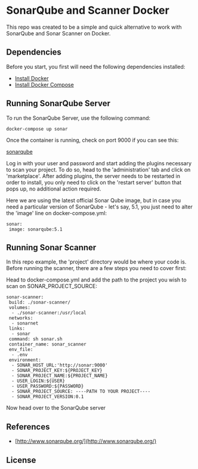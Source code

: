 # SonarQube and Scanner Docker

This repo was created to be a simple and quick alternative to work with SonarQube and Sonar Scanner on Docker. 

## Dependencies
Before you start, you first will need the following dependencies installed:

-   [Install Docker](http://docs.docker.com/installation/)
-   [Install Docker Compose](http://docs.docker.com/compose/install/)

## Running SonarQube Server

To run the SonarQube Server, use the following command: 

    docker-compose up sonar

Once the container is running, check on port 9000 if you can see this: 

[sonarqube](https://i.imgur.com/eo8ewk0.png)

Log in with your user and password and start adding the plugins necessary to scan your project. To do so, head to the 'administration' tab and click on 'marketplace'. 
After adding plugins, the server needs to be restarted in order to install, you only need to click on the 'restart server' button that pops up, no additional action required. 

Here we are using the latest official Sonar Qube image, but in case you need a particular version of SonarQube - let's say, 5.1,  you just need to alter the 'image' line on docker-compose.yml:

    sonar:
     image: sonarqube:5.1

## Running Sonar Scanner

In this repo example, the 'project' directory would be where your code is. Before running the scanner, there are a few steps you need to cover first: 

Head to docker-compose.yml and add the path to the project you wish to scan on SONAR_PROJECT_SOURCE:

    sonar-scanner:
     build: ./sonar-scanner/
     volumes:
      - ./sonar-scanner:/usr/local
     networks:
      - sonarnet
     links:
      - sonar
     command: sh sonar.sh
     container_name: sonar_scanner
     env_file:
      - .env
     environment:
      - SONAR_HOST_URL:'http://sonar:9000'
      - SONAR_PROJECT_KEY:${PROJECT_KEY}
      - SONAR_PROJECT_NAME:${PROJECT_NAME}
      - USER_LOGIN:${USER}
      - USER_PASSWORD:${PASSWORD}
      - SONAR_PROJECT_SOURCE: ----PATH TO YOUR PROJECT----
      - SONAR_PROJECT_VERSION:0.1

Now head over to the SonarQube server 
 



## References

-   [http://www.sonarqube.org/](http://www.sonarqube.org/)

## License
